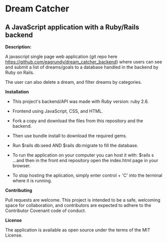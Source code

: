 # Dream Catcher
## A JavaScript application with a Ruby/Rails backend

**Description:**

A javascript single page web application (git repo here https://github.com/eagrundy/dream_catcher_backend) where users can see and submit a list of dreams/goals to a database handled in the backend by Ruby on Rails.

The user can also delete a dream, and filter dreams by categories.

**Installation**

* This project's backend/API was made with Ruby version: ruby 2.6.
* Frontend using JavaScript, CSS, and HTML.
* Fork a copy and download the files from this repository and the backend.
* Then use bundle install to download the required gems.
* Run $rails db:seed AND $rails db:migrate to fill the database.
* To run the application on your computer you can host it with: 
    $rails s 
...and then in the front end repository open the index.html page in your browser.

* To stop hosting the aplication, simply enter control + 'C' into the terminal where it is running.

**Contributing**

Pull requests are welcome. This project is intended to be a safe, welcoming space for collaboration, and contributors are expected to adhere to the Contributor Covenant code of conduct.

**License**

The application is available as open source under the terms of the MIT License.